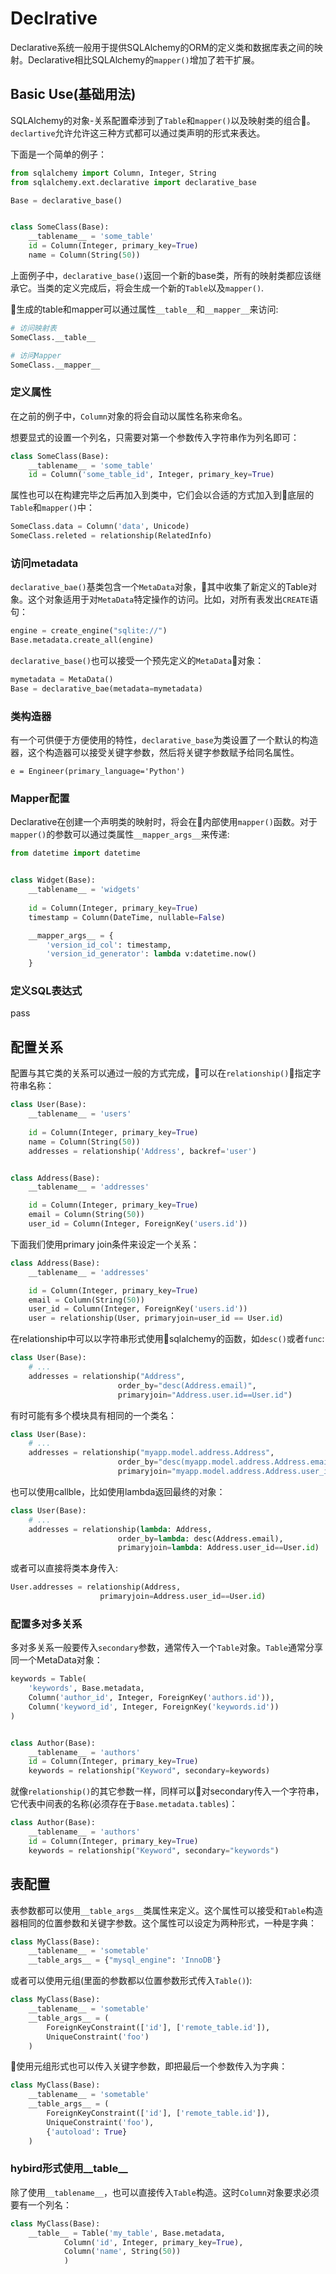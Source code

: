 # Declrative

Declarative系统一般用于提供SQLAlchemy的ORM的定义类和数据库表之间的映射。Declarative相比SQLAlchemy的`mapper()`增加了若干扩展。

## Basic Use(基础用法)

SQLAlchemy的对象-关系配置牵涉到了`Table`和`mapper()`以及映射类的组合。`declartive`允许允许这三种方式都可以通过类声明的形式来表达。

下面是一个简单的例子：

```python
from sqlalchemy import Column, Integer, String
from sqlalchemy.ext.declarative import declarative_base

Base = declarative_base()


class SomeClass(Base):
    __tablename__ = 'some_table'
    id = Column(Integer, primary_key=True)
    name = Column(String(50))
```

上面例子中，`declarative_base()`返回一个新的base类，所有的映射类都应该继承它。当类的定义完成后，将会生成一个新的`Table`以及`mapper()`.

生成的table和mapper可以通过属性`__table__`和`__mapper__`来访问:

```python
# 访问映射表
SomeClass.__table__

# 访问Mapper
SomeClass.__mapper__
```

### 定义属性

在之前的例子中，`Column`对象的将会自动以属性名称来命名。

想要显式的设置一个列名，只需要对第一个参数传入字符串作为列名即可：

```python
class SomeClass(Base):
    __tablename__ = 'some_table'
    id = Column('some_table_id', Integer, primary_key=True)
```

属性也可以在构建完毕之后再加入到类中，它们会以合适的方式加入到底层的`Table`和`mapper()`中：

```python
SomeClass.data = Column('data', Unicode)
SomeClass.releted = relationship(RelatedInfo)
```

### 访问metadata

`declarative_bae()`基类包含一个`MetaData`对象，其中收集了新定义的Table对象。这个对象适用于对`MetaData`特定操作的访问。比如，对所有表发出`CREATE`语句：

```python
engine = create_engine("sqlite://")
Base.metadata.create_all(engine)
```

`declarative_base()`也可以接受一个预先定义的`MetaData`对象：

```python
mymetadata = MetaData()
Base = declarative_bae(metadata=mymetadata)
```

### 类构造器

有一个可供便于方便使用的特性，`declarative_base`为类设置了一个默认的构造器，这个构造器可以接受关键字参数，然后将关键字参数赋予给同名属性。

`e = Engineer(primary_language='Python')`

### Mapper配置

Declarative在创建一个声明类的映射时，将会在内部使用`mapper()`函数。对于`mapper()`的参数可以通过类属性`__mapper_args__`来传递:

```python
from datetime import datetime


class Widget(Base):
    __tablename__ = 'widgets'
    
    id = Column(Integer, primary_key=True)
    timestamp = Column(DateTime, nullable=False)

    __mapper_args__ = {
        'version_id_col': timestamp,
        'version_id_generator': lambda v:datetime.now()
    }
```

### 定义SQL表达式

pass

## 配置关系

配置与其它类的关系可以通过一般的方式完成，可以在`relationship()`指定字符串名称：

```python
class User(Base):
    __tablename__ = 'users'
    
    id = Column(Integer, primary_key=True)
    name = Column(String(50))
    addresses = relationship('Address', backref='user')


class Address(Base):
    __tablename__ = 'addresses'

    id = Column(Integer, primary_key=True)
    email = Column(String(50))
    user_id = Column(Integer, ForeignKey('users.id'))
```

下面我们使用primary join条件来设定一个关系：

```python
class Address(Base):
    __tablename__ = 'addresses'

    id = Column(Integer, primary_key=True)
    email = Column(String(50))
    user_id = Column(Integer, ForeignKey('users.id'))
    user = relationship(User, primaryjoin=user_id == User.id)
```

在relationship中可以以字符串形式使用sqlalchemy的函数，如`desc()`或者`func`:

```python
class User(Base):
    # ...
    addresses = relationship("Address",
                        order_by="desc(Address.email)",
                        primaryjoin="Address.user.id==User.id")
```

有时可能有多个模块具有相同的一个类名：

```python
class User(Base):
    # ...
    addresses = relationship("myapp.model.address.Address",
                        order_by="desc(myapp.model.address.Address.email)",
                        primaryjoin="myapp.model.address.Address.user_id==myapp.model.address.User.id")
```

也可以使用callble，比如使用lambda返回最终的对象：

```python
class User(Base):
    # ...
    addresses = relationship(lambda: Address,
                        order_by=lambda: desc(Address.email),
                        primaryjoin=lambda: Address.user_id==User.id)
```

或者可以直接将类本身传入:

```python
User.addresses = relationship(Address,
                    primaryjoin=Address.user_id==User.id)
```

### 配置多对多关系

多对多关系一般要传入`secondary`参数，通常传入一个`Table`对象。`Table`通常分享同一个MetaData对象：

```python
keywords = Table(
    'keywords', Base.metadata,
    Column('author_id', Integer, ForeignKey('authors.id')),
    Column('keyword_id', Integer, ForeignKey('keywords.id'))
)


class Author(Base):
    __tablename__ = 'authors'
    id = Column(Integer, primary_key=True)
    keywords = relationship("Keyword", secondary=keywords)
```

就像`relationship()`的其它参数一样，同样可以对secondary传入一个字符串，它代表中间表的名称(必须存在于`Base.metadata.tables`)：

```python
class Author(Base):
    __tablename__ = 'authors'
    id = Column(Integer, primary_key=True)
    keywords = relationship("Keyword", secondary="keywords")
```

## 表配置

表参数都可以使用`__table_args__`类属性来定义。这个属性可以接受和`Table`构造器相同的位置参数和关键字参数。这个属性可以设定为两种形式，一种是字典：

```python
class MyClass(Base):
    __tablename__ = 'sometable'
    __table_args__ = {"mysql_engine": 'InnoDB'}
```

或者可以使用元组(里面的参数都以位置参数形式传入`Table()`):

```python
class MyClass(Base):
    __tablename__ = 'sometable'
    __table_args__ = (
        ForeignKeyConstraint(['id'], ['remote_table.id']),
        UniqueConstraint('foo')
    )
```

使用元组形式也可以传入关键字参数，即把最后一个参数传入为字典：

```python
class MyClass(Base):
    __tablename__ = 'sometable'
    __table_args__ = (
        ForeignKeyConstraint(['id'], ['remote_table.id']),
        UniqueConstraint('foo'),
        {'autoload': True}
    )
```

### hybird形式使用__table__

除了使用`__tablename__`，也可以直接传入`Table`构造。这时`Column`对象要求必须要有一个列名：

```python
class MyClass(Base):
    __table__ = Table('my_table', Base.metadata,
            Column('id', Integer, primary_key=True),
            Column('name', String(50))
            )
```

